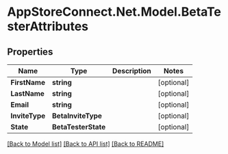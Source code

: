 # AppStoreConnect.Net.Model.BetaTesterAttributes

## Properties

Name | Type | Description | Notes
------------ | ------------- | ------------- | -------------
**FirstName** | **string** |  | [optional] 
**LastName** | **string** |  | [optional] 
**Email** | **string** |  | [optional] 
**InviteType** | **BetaInviteType** |  | [optional] 
**State** | **BetaTesterState** |  | [optional] 

[[Back to Model list]](../README.md#documentation-for-models) [[Back to API list]](../README.md#documentation-for-api-endpoints) [[Back to README]](../README.md)

